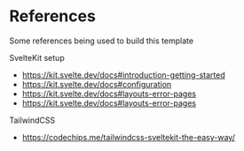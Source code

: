 # References

Some references being used to build this template

SvelteKit setup

- https://kit.svelte.dev/docs#introduction-getting-started
- https://kit.svelte.dev/docs#configuration
- https://kit.svelte.dev/docs#layouts-error-pages
- https://kit.svelte.dev/docs#layouts-error-pages

TailwindCSS

- https://codechips.me/tailwindcss-sveltekit-the-easy-way/
